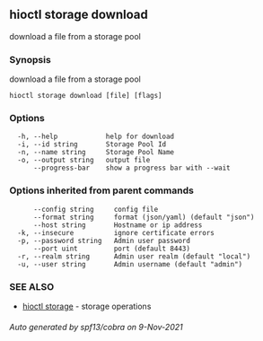 ## hioctl storage download

download a file from a storage pool

### Synopsis

download a file from a storage pool

```
hioctl storage download [file] [flags]
```

### Options

```
  -h, --help            help for download
  -i, --id string       Storage Pool Id
  -n, --name string     Storage Pool Name
  -o, --output string   output file
      --progress-bar    show a progress bar with --wait
```

### Options inherited from parent commands

```
      --config string     config file
      --format string     format (json/yaml) (default "json")
      --host string       Hostname or ip address
  -k, --insecure          ignore certificate errors
  -p, --password string   Admin user password
      --port uint         port (default 8443)
  -r, --realm string      Admin user realm (default "local")
  -u, --user string       Admin username (default "admin")
```

### SEE ALSO

* [hioctl storage](hioctl_storage.md)	 - storage operations

###### Auto generated by spf13/cobra on 9-Nov-2021
